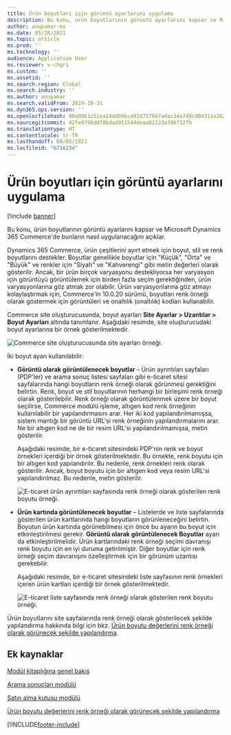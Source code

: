 ```yaml
---
title: Ürün boyutları için görüntü ayarlarını uygulama
description: Bu konu, ürün boyutlarının görüntü ayarlarını kapsar ve Microsoft Dynamics 365 Commerce'de bunların nasıl uygulanacağını açıklar.
author: anupamar-ms
ms.date: 05/28/2021
ms.topic: article
ms.prod: ''
ms.technology: ''
audience: Application User
ms.reviewer: v-chgri
ms.custom: ''
ms.assetid: ''
ms.search.region: Global
ms.search.industry: ''
ms.author: anupamar
ms.search.validFrom: 2019-10-31
ms.dyn365.ops.version: ''
ms.openlocfilehash: 80a0861c51ea14ddb6bce02d757667adac34e740cd04311e26211d9bdbae4ed8
ms.sourcegitcommit: 42fe9790ddf0bdad911544deaa82123a396712fb
ms.translationtype: HT
ms.contentlocale: tr-TR
ms.lasthandoff: 08/05/2021
ms.locfileid: "6716234"
---
```

# <a name="apply-display-settings-for-product-dimensions"></a>Ürün boyutları için görüntü ayarlarını uygulama

[!include [banner](includes/banner.md)]


Bu konu, ürün boyutlarının görüntü ayarlarını kapsar ve Microsoft Dynamics 365 Commerce'de bunların nasıl uygulanacağını açıklar.

Dynamics 365 Commerce, ürün çeşitlerini ayırt etmek için boyut, stil ve renk boyutlarını destekler. Boyutlar genellikle boyutlar için "Küçük", "Orta" ve "Büyük" ve renkler için "Siyah" ve "Kahverengi" gibi metin değerleri olarak gösterilir. Ancak, bir ürün birçok varyasyonu destekliyorsa her varyasyon için görüntüyü görüntülemek için birden fazla seçim gerektiğinden, ürün varyasyonlarına göz atmak zor olabilir. Ürün varyasyonlarına göz atmayı kolaylaştırmak için, Commerce'in 10.0.20 sürümü, boyutları renk örneği olarak göstermek için görüntüleri ve onaltılık (onaltılık) kodları kullanabilir.

Commerce site oluşturucusunda, boyut ayarları **Site Ayarlar \> Uzantılar \> Boyut Ayarları** altında tanımlanır. Aşağıdaki resimde, site oluşturucudaki boyut ayarlarına bir örnek gösterilmektedir.

![Commerce site oluşturucusunda site ayarları örneği.](./dev-itpro/media/swatch_site_settings.PNG)

İki boyut ayarı kullanılabilir:

- **Görüntü olarak görüntülenecek boyutlar** – Ürün ayrıntıları sayfaları (PDP'ler) ve arama sonuç listesi sayfaları gibi e-ticaret sitesi sayfalarında hangi boyutların renk örneği olarak görünmesi gerektiğini belirtin. Renk, boyut ve stil boyutlarının herhangi bir birleşimi renk örneği olarak gösterilebilir. Renk örneği olarak görüntülenmek üzere bir boyut seçilirse, Commerce modülü işleme, altıgen kod renk örneğinin kullanılabilir bir yapılandırmasını arar. Her iki kod yapılandırılmamışsa, sistem mantığı bir görüntü URL'si renk örneğinin yapılandırmalarını arar. Ne bir altıgen kod ne de bir resim URL'si yapılandırılmamışsa, metin gösterilir.

    Aşağıdaki resimde, bir e-ticaret sitesindeki PDP'nin renk ve boyut örnekleri içerdiği bir örnek gösterilmektedir. Bu örnekte, renk boyutu için bir altıgen kod yapılandırılır. Bu nedenle, renk örnekleri renk olarak gösterilir. Ancak, boyut boyutu için bir altıgen kod veya resim URL'si yapılandırılmaz. Bu nedenle, metin gösterilir.

    ![E-ticaret ürün ayrıntıları sayfasında renk örneği olarak gösterilen renk boyutu örneği.](./dev-itpro/media/swatch_pdp.png)

- **Ürün kartında görüntülenecek boyutlar** – Listelerde ve liste sayfalarında gösterilen ürün kartlarında hangi boyutların görünleneceğini belirtin. Boyutun ürün kartında görünebilmesi için önce bu ayarın bu boyut için etkinleştirilmesi gerekir. **Görüntü olarak görüntülenecek Boyutlar** ayarı da etkinleştirilmelidir. Ürün kartlarındaki renk örneği seçimi davranışı renk boyutu için en iyi duruma getirilmiştir. Diğer boyutlar için renk örneği seçim davranışını özelleştirmek için bir görünüm uzantısı gerekebilir.

    Aşağıdaki resimde, bir e-ticaret sitesindeki liste sayfasının renk örnekleri içeren ürün kartları içerdiği bir örnek gösterilmektedir.

    ![E-ticaret liste sayfasında renk örneği olarak gösterilen renk boyutu örneği.](./dev-itpro/media/swatch_searchresults.PNG)

Ürün boyutlarını site sayfalarında renk örneği olarak gösterilecek şekilde yapılandırma hakkında bilgi için bkz. [Ürün boyutu değerlerini renk örneği olarak görünecek şekilde yapılandırma](./dev-itpro/dimensions-swatch.md).

## <a name="additional-resources"></a>Ek kaynaklar

[Modül kitaplığına genel bakış](starter-kit-overview.md)

[Arama sonuçları modülü](search-result-module.md)

[Satın alma kutusu modülü](add-buy-box.md)

[Ürün boyutu değerlerini renk örneği olarak görünecek şekilde yapılandırma](./dev-itpro/dimensions-swatch.md)

[!INCLUDE[footer-include](../includes/footer-banner.md)]
